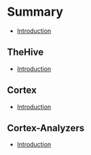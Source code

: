 # Summary
- [Introduction](README.md)

## TheHive
- [Introduction](TheHive/README.md)

## Cortex
- [Introduction](Cortex/README.md)

## Cortex-Analyzers
- [Introduction](Cortex-Analyzers/README.md)

